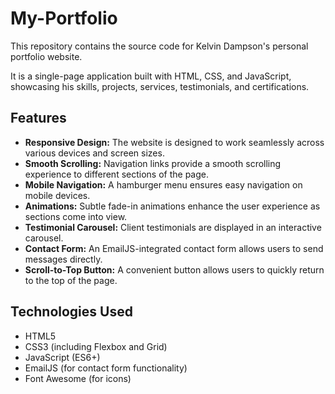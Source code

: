 # My-Portfolio

This repository contains the source code for Kelvin Dampson's personal portfolio website.

It is a single-page application built with HTML, CSS, and JavaScript, showcasing his skills, projects, services, testimonials, and certifications.

## Features

*   **Responsive Design:** The website is designed to work seamlessly across various devices and screen sizes.
*   **Smooth Scrolling:** Navigation links provide a smooth scrolling experience to different sections of the page.
*   **Mobile Navigation:** A hamburger menu ensures easy navigation on mobile devices.
*   **Animations:** Subtle fade-in animations enhance the user experience as sections come into view.
*   **Testimonial Carousel:** Client testimonials are displayed in an interactive carousel.
*   **Contact Form:** An EmailJS-integrated contact form allows users to send messages directly.
*   **Scroll-to-Top Button:** A convenient button allows users to quickly return to the top of the page.

## Technologies Used

*   HTML5
*   CSS3 (including Flexbox and Grid)
*   JavaScript (ES6+)
*   EmailJS (for contact form functionality)
*   Font Awesome (for icons)
